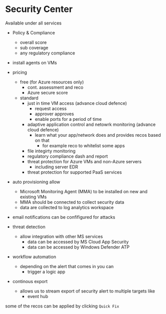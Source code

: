 # Security Center

Available under all services

* Policy & Compliance
    * overall score
    * sub coverage
    * any regulatory compliance


* install agents on VMs
* pricing
    * free (for Azure resources only)
        * cont. assessment and reco
        * Azure secure score
    * standard
        * just in time VM access (advance cloud defence)
            * request access
            * approver approves
            * enable ports for a period of time 
        * adaptive application control and netowrk monitoring (advance cloud defence)
            * learn what your app/network does and provides recos based on that
                * for example reco to whitelist some apps
        * file integirty monitoring
        * regulatory compliance dash and report
        * threat protection for Azure VMs and non-Azure servers
            * including server EDR
        * threat protection for supported  PaaS services


* auto provisioning allow
    * Microsoft Monitoring Agent (MMA) to be installed on new and existing VMs 
    * MMA should be connected to collect security data
    * data are collected to log analytics workspace

* email notifications can be confifigured for attacks

* threat detection
    * allow integration with other MS services
        * data can be accessed by MS Cloud App Security
        * data can be accessed by Windows Defender ATP

* workflow automation
    * depending on the alert that comes in you can
        * trigger a logic app

*  continous export
    * allows us to stream export of security alert to multiple targets like
        * event hub



some of the recos can be applied by clicking `Quick Fix`